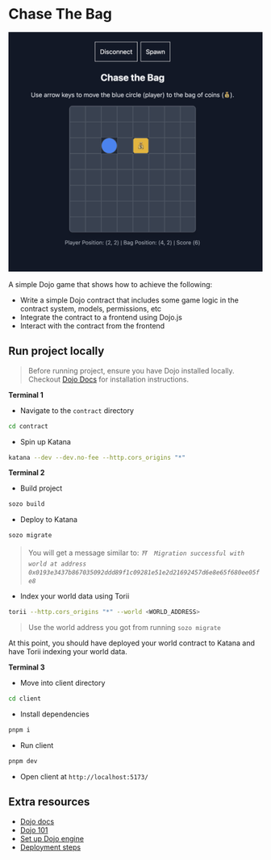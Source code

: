 # Chase The Bag
![Chase The Bag - Preview](./assets/chase-the-bag.png)

A simple Dojo game that shows how to achieve the following:
- Write a simple Dojo contract that includes some game logic in the contract system, models, permissions, etc
- Integrate the contract to a frontend using Dojo.js
- Interact with the contract from the frontend

## Run project locally
> Before running project, ensure you have Dojo installed locally. Checkout [Dojo Docs](https://www.dojoengine.org/getting-started) for installation instructions.

**Terminal 1**

- Navigate to the `contract` directory
```bash
cd contract
```

- Spin up Katana
```bash
katana --dev --dev.no-fee --http.cors_origins "*"
```

**Terminal 2**

- Build project
```bash
sozo build
```

- Deploy to Katana
```bash
sozo migrate
```
> You will get a message similar to: _`⛩️  Migration successful with world at address 0x0193e3437b867035092ddd89f1c09281e51e2d21692457d6e8e65f680ee05fe8`_

- Index your world data using Torii
```bash
torii --http.cors_origins "*" --world <WORLD_ADDRESS>
```

> Use the world address you got from running `sozo migrate`

At this point, you should have deployed your world contract to Katana and have Torii indexing your world data.

**Terminal 3**
- Move into client directory
```bash
cd client
```

- Install dependencies
```bash
pnpm i
```

- Run client
```bash
pnpm dev
```

- Open client at `http://localhost:5173/`

## Extra resources
- [Dojo docs](https://www.dojoengine.org/)
- [Dojo 101](https://hackmd.io/@ibsdreamer/Hk1FXjdkgg)  
- [Set up Dojo engine](https://gist.github.com/0xibs/adb334a40260cc5109808de849e009fb) 
- [Deployment steps](https://gist.github.com/0xibs/c404313dbc00b1445e0e87c15591bb3c)